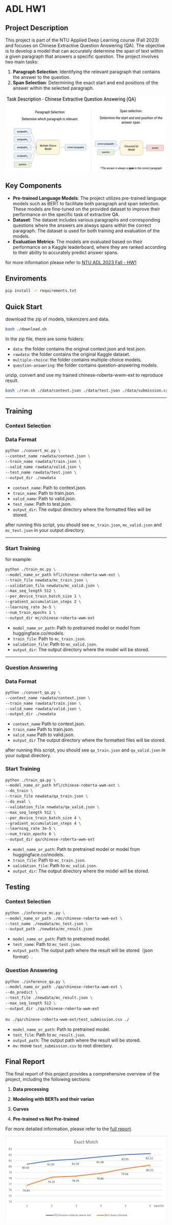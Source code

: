 # ADL HW1

## Project Description
This project is part of the NTU Applied Deep Learning course (Fall 2023) and focuses on Chinese Extractive Question Answering (QA). The objective is to develop a model that can accurately determine the span of text within a given paragraph that answers a specific question. The project involves two main tasks:
1.  **Paragraph Selection**: Identifying the relevant paragraph that contains the answer to the question.
2.  **Span Selection**: Determining the exact start and end positions of the answer within the selected paragraph.

![Task Description](./images/Task%20Description.png)

## Key Components
-   **Pre-trained Language Models**: The project utilizes pre-trained language models such as BERT to facilitate both paragraph and span selection. These models are fine-tuned on the provided dataset to improve their performance on the specific task of extractive QA.
-   **Dataset**: The dataset includes various paragraphs and corresponding questions where the answers are always spans within the correct paragraph. The dataset is used for both training and evaluation of the models.
-   **Evaluation Metrics**: The models are evaluated based on their performance on a Kaggle leaderboard, where they are ranked according to their ability to accurately predict answer spans.

for more information please refer to [NTU ADL 2023 Fall - HW1](./NTU%20ADL%202023%20Fall%20-%20HW1.pdf)

## Enviroments
```bash
pip install -r requirements.txt
```
## Quick Start
download the zip of models, tokenizers and data.
```bash
bash ./download.sh
```
In the zip file, there are some folders:
* `data`: the folder contains the original context.json and test.json.
* `rawdata`: the folder contains the original Kaggle dataset.
* `multiple-choice`: the folder contains multiple-choice models.
* `question-answering`: the folder contains question-answering models.

unzip, convert and use my trained chinese-roberta-wwm-ext to reproduce result.
```bash
bash ./run.sh ./data/context.json ./data/test.json ./data/submission.csv
```

---
## Training
### Context Selection
### Data Format
```bash
python ./convert_mc.py \
--context_name rawdata/context.json \
--train_name rawdata/train.json \
--valid_name rawdata/valid.json \
--test_name rawdata/test.json \
--output_dir ./newdata
```
* `context_name`: Path to context.json.
* `train_name`: Path to train.json.
* `valid_name`: Path to valid.json.
* `test_name`: Path to test.json.
* `output_dir`: The output directory where the formatted files will be stored.

after running this script, you should see `mc_train.json`, `mc_valid.json` and `mc_test.json` in your output directory.

---
### Start Training
for example:
```bash
python ./train_mc.py \
--model_name_or_path hfl/chinese-roberta-wwm-ext \
--train_file newdata/mc_train.json \
--validation_file newdata/mc_valid.json \
--max_seq_length 512 \
--per_device_train_batch_size 1 \
--gradient_accumulation_steps 2 \
--learning_rate 3e-5 \
--num_train_epochs 1 \
--output_dir mc/chinese-roberta-wwm-ext
```
* `model_name_or_path`: Path to pretrained model or model from huggingface.co/models.
* `train_file`: Path to `mc_train.json`.
* `validation_file`: Path to `mc_valid.json`.
* `output_dir`: The output directory where the model will be stored.

---
### Question Answering
### Data Format
```bash
python ./convert_qa.py \
--context_name rawdata/context.json \
--train_name rawdata/train.json \
--valid_name rawdata/valid.json \
--output_dir ./newdata
```
* `context_name` Path to context.json.
* `train_name` Path to train.json.
* `valid_name` Path to valid.json.
* `output_dir` The output directory where the formatted files will be stored.

after running this script, you should see `qa_train.json` and `qa_valid.json` in your output directory.
### Start Training
```bash
python ./train_qa.py \
--model_name_or_path hfl/chinese-roberta-wwm-ext \
--do_train \
--train_file newdata/qa_train.json \
--do_eval \
--validation_file newdata/qa_valid.json \
--max_seq_length 512 \
--per_device_train_batch_size 4 \
--gradient_accumulation_steps 4 \
--learning_rate 3e-5 \
--num_train_epochs 6 \
--output_dir qa/chinese-roberta-wwm-ext
```
* `model_name_or_path`: Path to pretrained model or model from huggingface.co/models.
* `train_file`: Path to `mc_train.json`.
* `validation_file`: Path to `mc_valid.json`.
* `output_dir`: The output directory where the model will be stored.

## Testing
### Context Selection
```bash
python ./inference_mc.py \
--model_name_or_path ./mc/chinese-roberta-wwm-ext \
--test_name ./newdata/mc_test.json \
--output_path ./newdata/mc_result.json
```
* `model_name_or_path`: Path to pretrained model.
* `test_name`: Path to `mc_test.json`.
* `output_path`: The output path where the result will be stored（json format）.


### Question Answering
```bash
python ./inference_qa.py \
--model_name_or_path ./qa/chinese-roberta-wwm-ext \
--do_predict \
--test_file ./newdata/mc_result.json \
--max_seq_length 512 \
--output_dir ./qa/chinese-roberta-wwm-ext

mv ./qa/chinese-roberta-wwm-ext/test_submission.csv ./
```
* `model_name_or_path`: Path to pretrained model.
* `test_file`: Path to `mc_result.json`.
* `output_path`: The output path where the result will be stored.
* `mv`: move `test_submission.csv` to root directory.

## Final Report
The final report of this project provides a comprehensive overview of the project, including the following sections:

1. **Data processing**

2. **Modeling with BERTs and their varian**

3. **Curves**

4. **Pre-trained vs Not Pre-trained**

For more detailed information, please refer to the [full report](./report.pdf).

![EM plot](./images/Exact%20Match%20Plot.png)
